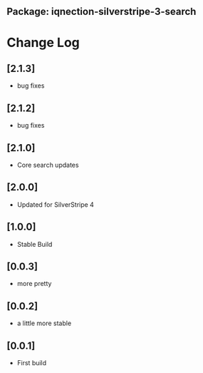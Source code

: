 ## Package: iqnection-silverstripe-3-search
# Change Log

## [2.1.3]
- bug fixes

## [2.1.2]
- bug fixes

## [2.1.0]
- Core search updates

## [2.0.0]
- Updated for SilverStripe 4

## [1.0.0]
- Stable Build

## [0.0.3]
- more pretty

## [0.0.2]
- a little more stable

## [0.0.1]
- First build